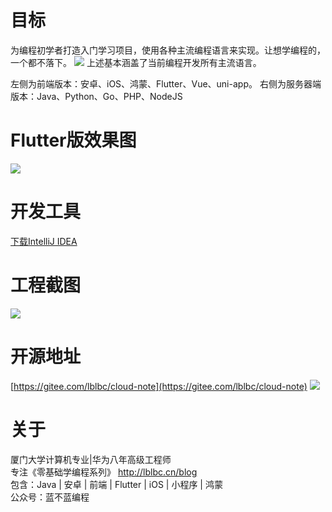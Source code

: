 # 目标
为编程初学者打造入门学习项目，使用各种主流编程语言来实现。让想学编程的，一个都不落下。
![](https://img-blog.csdnimg.cn/faea1470ad3b4e8eba3b093d261d637d.png)
上述基本涵盖了当前编程开发所有主流语言。

左侧为前端版本：安卓、iOS、鸿蒙、Flutter、Vue、uni-app。
右侧为服务器端版本：Java、Python、Go、PHP、NodeJS

# Flutter版效果图
![](https://img-blog.csdnimg.cn/8ef3f622a539463d8b2086a79976c57e.png)
# 开发工具
[下载IntelliJ IDEA](https://cxyxy.blog.csdn.net/article/details/128722658)

# 工程截图
![](https://img-blog.csdnimg.cn/b303c720e77e4172a13322d9d785900d.png)

# 开源地址
[https://gitee.com/lblbc/cloud-note](https://gitee.com/lblbc/cloud-note)
![](https://img-blog.csdnimg.cn/b8697583eb8947b6865814f5f0eb3844.png)

# 关于
厦门大学计算机专业|华为八年高级工程师     
专注《零基础学编程系列》  http://lblbc.cn/blog  
包含：Java | 安卓 | 前端 | Flutter | iOS | 小程序 | 鸿蒙  
公众号：蓝不蓝编程  